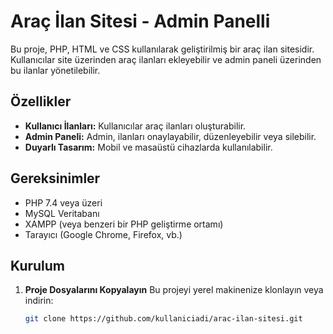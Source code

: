 # Araç İlan Sitesi - Admin Panelli

Bu proje, PHP, HTML ve CSS kullanılarak geliştirilmiş bir araç ilan sitesidir. Kullanıcılar site üzerinden araç ilanları ekleyebilir ve admin paneli üzerinden bu ilanlar yönetilebilir.

## Özellikler
- **Kullanıcı İlanları:** Kullanıcılar araç ilanları oluşturabilir.
- **Admin Paneli:** Admin, ilanları onaylayabilir, düzenleyebilir veya silebilir.
- **Duyarlı Tasarım:** Mobil ve masaüstü cihazlarda kullanılabilir.

## Gereksinimler
- PHP 7.4 veya üzeri
- MySQL Veritabanı
- XAMPP (veya benzeri bir PHP geliştirme ortamı)
- Tarayıcı (Google Chrome, Firefox, vb.)

## Kurulum
1. **Proje Dosyalarını Kopyalayın**
   Bu projeyi yerel makinenize klonlayın veya indirin:
   ```bash
   git clone https://github.com/kullaniciadi/arac-ilan-sitesi.git
